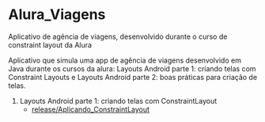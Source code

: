 # Alura_Viagens
Aplicativo de agência de viagens, desenvolvido durante o curso de constraint layout da Alura

Aplicativo que simula uma app de agência de viagens desenvolvido em Java durante os cursos da alura: Layouts Android parte 1: criando telas com Constraint Layouts e Layouts Android parte 2: boas práticas para criação de telas. 

1. Layouts Android parte 1: criando telas com ConstraintLayout
     - [release/Aplicando_ConstraintLayout](https://github.com/phtrebil/Alura_Viagens/tree/release/Aplicando_ConstraintLayout)
    
